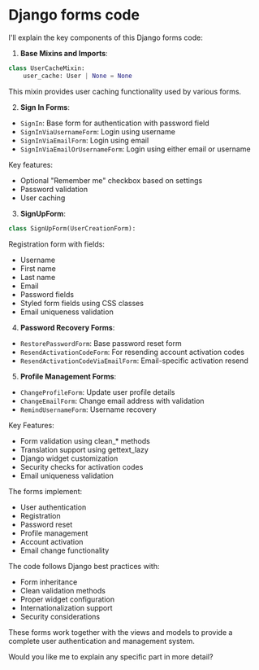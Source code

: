# Django forms code

I'll explain the key components of this Django forms code:

1. **Base Mixins and Imports**:
```python
class UserCacheMixin:
    user_cache: User | None = None
```

This mixin provides user caching functionality used by various forms.

2. **Sign In Forms**:
- `SignIn`: Base form for authentication with password field
- `SignInViaUsernameForm`: Login using username
- `SignInViaEmailForm`: Login using email
- `SignInViaEmailOrUsernameForm`: Login using either email or username

Key features:
- Optional "Remember me" checkbox based on settings
- Password validation
- User caching

3. **SignUpForm**:
```python
class SignUpForm(UserCreationForm):
```

Registration form with fields:
- Username
- First name
- Last name
- Email
- Password fields
- Styled form fields using CSS classes
- Email uniqueness validation

4. **Password Recovery Forms**:
- `RestorePasswordForm`: Base password reset form
- `ResendActivationCodeForm`: For resending account activation codes
- `ResendActivationCodeViaEmailForm`: Email-specific activation resend

5. **Profile Management Forms**:
- `ChangeProfileForm`: Update user profile details
- `ChangeEmailForm`: Change email address with validation
- `RemindUsernameForm`: Username recovery

Key Features:
- Form validation using clean_* methods
- Translation support using gettext_lazy
- Django widget customization
- Security checks for activation codes
- Email uniqueness validation

The forms implement:
- User authentication
- Registration
- Password reset
- Profile management
- Account activation
- Email change functionality

The code follows Django best practices with:
- Form inheritance
- Clean validation methods
- Proper widget configuration
- Internationalization support
- Security considerations

These forms work together with the views and models to provide a complete user authentication and management system.

Would you like me to explain any specific part in more detail?